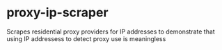 # proxy-ip-scraper
Scrapes residential proxy providers for IP addresses to demonstrate that using IP addressess to detect proxy use is meaningless
